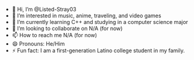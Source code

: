 - 👋 Hi, I’m @Listed-Stray03
- 👀 I’m interested in music, anime, traveling, and video games
- 🌱 I’m currently learning C++ and studying in a computer science major
- 💞️ I’m looking to collaborate on N/A (for now)
- 📫 How to reach me N/A (for now)
- 😄 Pronouns: He/Him
- ⚡ Fun fact: I am a first-generation Latino college student in my family.

<!---
Listed-Stray03/Listed-Stray03 is a ✨ special ✨ repository because its `README.md` (this file) appears on your GitHub profile.
You can click the Preview link to take a look at your changes.
--->

